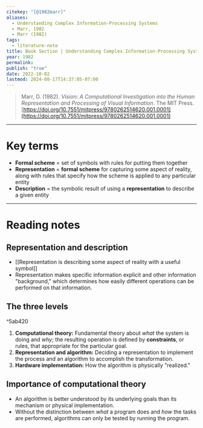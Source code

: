 ```yaml
---
citekey: "[@1982marr]"
aliases:
  - Understanding Complex Information-Processing Systems
  - Marr, 1982
  - Marr (1982)
tags:
  - literature-note
title: Book Section | Understanding Complex Information-Processing Systems
year: 1982
permalink: 
publish: "true"
date: 2022-10-02
lastmod: 2024-08-17T14:37:05-07:00
---
```

>Marr, D. (1982). _Vision: A Computational Investigation into the Human Representation and Processing of Visual Information_. The MIT Press. [https://doi.org/10.7551/mitpress/9780262514620.001.0001](https://doi.org/10.7551/mitpress/9780262514620.001.0001)

---
# Key terms

- **Formal scheme** = set of symbols with rules for putting them together
- **Representation** = **formal scheme** for capturing some aspect of reality, along with rules that specify how the scheme is applied to any particular entity
- **Description** = the symbolic result of using a **representation** to describe a given entity

---
# Reading notes

## Representation and description
- [[Representation is describing some aspect of reality with a useful symbol]]
- Representation makes specific information explicit and other information "background," which determines how easily different operations can be performed on that information.

## The three levels

^5ab420

1. **Computational theory:** Fundamental theory about *what* the system is doing and *why*; the resulting operation is defined by **constraints**, or rules, that appropriate for the particular goal.
2. **Representation and algorithm:** Deciding a representation to implement the process and an algorithm to accomplish the transformation.
3. **Hardware implementation:** How the algorithm is physically "realized."

## Importance of computational theory

- An algorithm is better understood by its underlying goals than its mechanism or physical implementation. 
- Without the distinction between *what* a program does and *how* the tasks are performed, algorithms can only be tested by running the program.